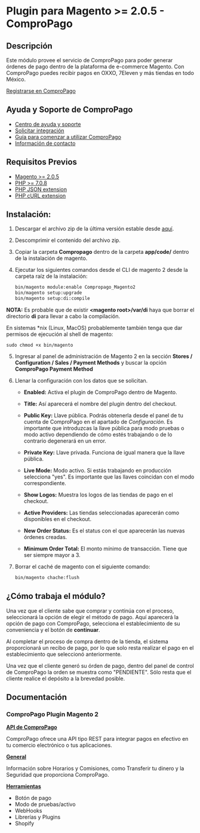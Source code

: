 Plugin para Magento >= 2.0.5 - ComproPago
====================================================

## Descripción
Este módulo provee el servicio de ComproPago para poder generar órdenes de pago dentro de la plataforma de e-commerce Magento.
Con ComproPago puedes recibir pagos en OXXO, 7Eleven y más tiendas en todo México.


[Registrarse en ComproPago](https://compropago.com)


## Ayuda y Soporte de ComproPago

- [Centro de ayuda y soporte](https://compropago.com/ayuda-y-soporte)
- [Solicitar integración](https://compropago.com/integracion)
- [Guía para comenzar a utilizar ComproPago](https://compropago.com/ayuda-y-soporte/como-comenzar-a-usar-compropago)
- [Información de contacto](https://compropago.com/contacto)

## Requisitos Previos
* [Magento >= 2.0.5](https://magento.com/)
* [PHP >= 7.0.8](http://www.php.net/)
* [PHP JSON extension](http://php.net/manual/en/book.json.php)
* [PHP cURL extension](http://php.net/manual/en/book.curl.php)

## Instalación:

1. Descargar el archivo zip de la última versión estable desde [aquí][Magento-Connect].

2. Descomprimir el contenido del archivo zip.

3. Copiar la carpeta **Compropago** dentro de la carpeta **app/code/** dentro de la instalación de magento.

4. Ejecutar los siguientes comandos desde el CLI de magento 2 desde la carpeta raíz de la instalación:


   ```bash
   bin/magento module:enable Compropago_Magento2
   bin/magento setup:upgrade
   bin/magento setup:di:compile
   ```
**NOTA:** Es probable que de existir **\<magento root\>/var/di** haya que borrar el directorio **di** para
  llevar a cabo la compilación.

  En sistemas \*nix (Linux, MacOS) probablemente también tenga que dar permisos de ejecución al shell de magento:

   ```
   sudo chmod +x bin/magento
   ```

5. Ingresar al panel de administración de Magento 2 en la sección **Stores / Configuration / Sales / Payment Methods** y buscar la opción **ComproPago Payment Method**

6. Llenar la configuración con los datos que se solicitan.



      - **Enabled:** Activa el plugin de ComproPago dentro de Magento.


      - **Title:** Así aparecerá el nombre del plugin dentro del checkout.


      - **Public Key:** Llave pública. Podrás obtenerla desde el panel de tu cuenta de ComproPago en el apartado de _Configuración_.
                           Es importante que introduzcas la llave pública para modo pruebas o modo activo dependiendo de cómo estés trabajando o de lo contrario degenerará en un error.


      - **Private Key:** Llave privada. Funciona de igual manera que la llave pública.


      - **Live Mode:** Modo activo. Si estás trabajando en producción selecciona "yes". Es importante que las llaves coincidan con el modo correspondiente.


      - **Show Logos:** Muestra los logos de las tiendas de pago en el checkout.


      - **Active Providers:** Las tiendas seleccionadas aparecerán como disponibles en el checkout.


      - **New Order Status:** Es el status con el que aparecerán las nuevas órdenes creadas.


      - **Minimum Order Total:** El monto mínimo de transacción. Tiene que ser siempre mayor a 3.


7. Borrar el caché de magento con el siguiente comando:

   ```bash
   bin/magento chache:flush
   ```


## ¿Cómo trabaja el módulo?
Una vez que el cliente sabe que comprar y continúa con el proceso, seleccionará la opción de elegir el método de pago.
Aquí aparecerá la opción de pago con ComproPago, selecciona el establecimiento de su conveniencia y el botón de **continuar**.

Al completar el proceso de compra dentro de la tienda, el sistema proporcionará un recibo de pago,
por lo que solo resta realizar el pago en el establecimiento que seleccionó anteriormente.

Una vez que el cliente generó su órden de pago, dentro del panel de control de ComproPago la orden se muestra como
"PENDIENTE". Sólo resta que el cliente realice el depósito a la brevedad posible.



## Documentación
### ComproPago Plugin Magento 2

**[API de ComproPago](https://compropago.com/documentacion/api)**

ComproPago ofrece una API tipo REST para integrar pagos en efectivo en tu comercio electrónico o tus aplicaciones.


**[General](https://compropago.com/documentacion)**

Información sobre Horarios y Comisiones, como Transferir tu dinero y la Seguridad que proporciona ComproPago.


**[Herramientas](https://compropago.com/documentacion/boton-pago)**
* Botón de pago
* Modo de pruebas/activo
* WebHooks
* Librerías y Plugins
* Shopify

[Magento-Connect]: https://github.com/compropago/plugin-magento-2/releases/tag/1.1.0
[Compropago-Panel]: https://compropago.com/panel/configuracion
[Compropago-Webhooks]: https://compropago.com/panel/webhooks
